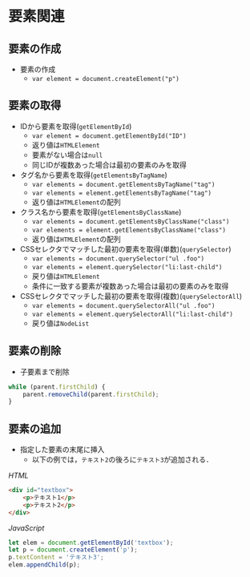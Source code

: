 # 要素関連

## 要素の作成
- 要素の作成
    - `var element = document.createElement("p")`

## 要素の取得
- IDから要素を取得(`getElementById`)
    - `var element = document.getElementById("ID")`
    - 返り値は`HTMLElement`
    - 要素がない場合は`null`
    - 同じIDが複数あった場合は最初の要素のみを取得
- タグ名から要素を取得(`getElementsByTagName`)
    - `var elements = document.getElementsByTagName("tag")`
    - `var elements = element.getElementsByTagName("tag")`
    - 返り値は`HTMLElement`の配列
- クラス名から要素を取得(`getElementsByClassName`)
    - `var elements = document.getElementsByClassName("class")`
    - `var elements = element.getElementsByClassName("class")`
    - 返り値は`HTMLElement`の配列
- CSSセレクタでマッチした最初の要素を取得(単数)(`querySelector`)
    - `var elements = document.querySelector("ul .foo")`
    - `var elements = element.querySelector("li:last-child")`
    - 戻り値は`HTMLElement`
    - 条件に一致する要素が複数あった場合は最初の要素のみを取得
- CSSセレクタでマッチした最初の要素を取得(複数)(`querySelectorAll`)
    - `var elements = document.querySelectorAll("ul .foo")`
    - `var elements = element.querySelectorAll("li:last-child")`
    - 戻り値は`NodeList`

## 要素の削除
- 子要素まで削除
```JavaScript
while (parent.firstChild) {
    parent.removeChild(parent.firstChild);
}
```

## 要素の追加
- 指定した要素の末尾に挿入
    - 以下の例では，`テキスト2`の後ろに`テキスト3`が追加される．

*HTML*
```HTML
<div id="textbox">
    <p>テキスト1</p>
    <p>テキスト2</p>
</div>
```
*JavaScript*
```JavaScript
let elem = document.getElementById('textbox');
let p = document.createElement('p');
p.textContent = 'テキスト3';
elem.appendChild(p);
```